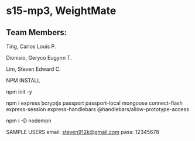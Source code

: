 # s15-mp3, WeightMate

## Team Members:

Ting, Carlos Louis P.

Dionisio, Geryco Eugynn T.

Lim, Steven Edward C.

NPM INSTALL

npm init -y

npm i express bcryptjs passport passport-local mongoose connect-flash express-session express-handlebars @handlebars/allow-prototype-access

npm i -D nodemon


SAMPLE USERS
email: steven912k@gmail.com
pass: 12345678
